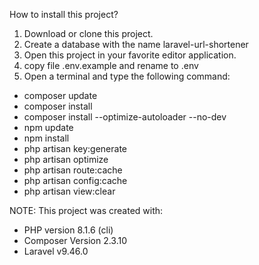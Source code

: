 How to install this project?
1. Download or clone this project.
2. Create a database with the name laravel-url-shortener
3. Open this project in your favorite editor application.
4. copy file .env.example and rename to .env
4. Open a terminal and type the following command:
- composer update
- composer install
- composer install --optimize-autoloader --no-dev
- npm update
- npm install
- php artisan key:generate
- php artisan optimize
- php artisan route:cache
- php artisan config:cache
- php artisan view:clear

NOTE: This project was created with:
- PHP version 8.1.6 (cli)
- Composer Version 2.3.10
- Laravel v9.46.0